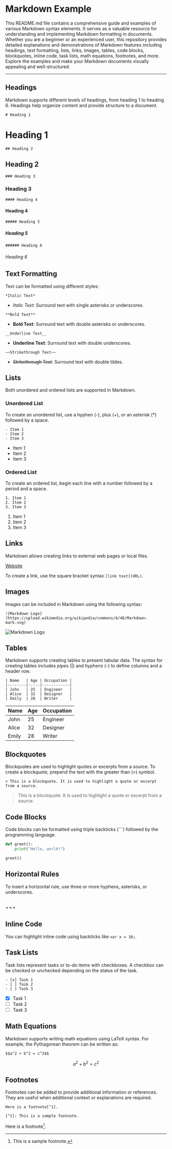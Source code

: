 # Markdown Example

This README.md file contains a comprehensive guide and examples of various Markdown syntax elements. It serves as a valuable resource for understanding and implementing Markdown formatting in documents. Whether you are a beginner or an experienced user, this repository provides detailed explanations and demonstrations of Markdown features including headings, text formatting, lists, links, images, tables, code blocks, blockquotes, inline code, task lists, math equations, footnotes, and more. Explore the examples and make your Markdown documents visually appealing and well-structured.

---

## Headings

Markdown supports different levels of headings, from heading 1 to heading 6. Headings help organize content and provide structure to a document.

`# Heading 1`

# Heading 1

`## Heading 2`

## Heading 2

`### Heading 3`

### Heading 3

`#### Heading 4`

#### Heading 4

`##### Heading 5`

##### Heading 5

`###### Heading 6`

###### Heading 6

## Text Formatting

Text can be formatted using different styles:

`*Italic Text*`

- *Italic Text*: Surround text with single asterisks or underscores.

`**Bold Text**`

- **Bold Text**: Surround text with double asterisks or underscores.

`__Underline Text__`

- __Underline Text__: Surround text with double underscores.

`~~Strikethrough Text~~`

- ~~Strikethrough Text~~: Surround text with double tildes.

## Lists

Both unordered and ordered lists are supported in Markdown.

### Unordered List

To create an unordered list, use a hyphen (-), plus (+), or an asterisk (*) followed by a space.

```
- Item 1
- Item 2
- Item 3
```

- Item 1
- Item 2
- Item 3

### Ordered List

To create an ordered list, begin each line with a number followed by a period and a space.

```
1. Item 1
2. Item 2
3. Item 3
```

1. Item 1
2. Item 2
3. Item 3

## Links

Markdown allows creating links to external web pages or local files.

[Website](https://daringfireball.net/projects/markdown/)

To create a link, use the square bracket syntax `[link text](URL)`.

## Images

Images can be included in Markdown using the following syntax:

`![Markdown Logo](https://upload.wikimedia.org/wikipedia/commons/4/48/Markdown-mark.svg)`

![Markdown Logo](https://upload.wikimedia.org/wikipedia/commons/4/48/Markdown-mark.svg)

## Tables

Markdown supports creating tables to present tabular data. The syntax for creating tables includes pipes (|) and hyphens (-) to define columns and a header row.

```
| Name   | Age | Occupation |
|--------|-----|------------|
| John   | 25  | Engineer   |
| Alice  | 32  | Designer   |
| Emily  | 28  | Writer     |
```

| Name   | Age | Occupation |
|--------|-----|------------|
| John   | 25  | Engineer   |
| Alice  | 32  | Designer   |
| Emily  | 28  | Writer     |

## Blockquotes

Blockquotes are used to highlight quotes or excerpts from a source. To create a blockquote, prepend the text with the greater than (>) symbol.

`> This is a blockquote. It is used to highlight a quote or excerpt from a source.`

> This is a blockquote. It is used to highlight a quote or excerpt from a source.

## Code Blocks

Code blocks can be formatted using triple backticks (```) followed by the programming language.

```python
def greet():
    print("Hello, world!")

greet()
```

## Horizontal Rules

To insert a horizontal rule, use three or more hyphens, asterisks, or underscores.

`---`
---

## Inline Code

You can highlight inline code using backticks like `var x = 10;`.

## Task Lists

Task lists represent tasks or to-do items with checkboxes. A checkbox can be checked or unchecked depending on the status of the task.

```
- [x] Task 1
- [ ] Task 2
- [ ] Task 3
```

- [x] Task 1
- [ ] Task 2
- [ ] Task 3

## Math Equations

Markdown supports writing math equations using LaTeX syntax. For example, the Pythagorean theorem can be written as:

`$$a^2 + b^2 = c^2$$`

$$a^2 + b^2 = c^2$$

## Footnotes

Footnotes can be added to provide additional information or references. They are useful when additional context or explanations are required.

```
Here is a footnote[^1].

[^1]: This is a sample footnote.
```

Here is a footnote[^1].

[^1]: This is a sample footnote.
